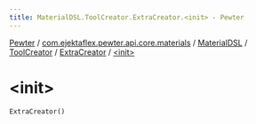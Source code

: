 ```yaml
---
title: MaterialDSL.ToolCreator.ExtraCreator.<init> - Pewter
---
```


[Pewter](../../../../index.html) / [com.ejektaflex.pewter.api.core.materials](../../../index.html) / [MaterialDSL](../../index.html) / [ToolCreator](../index.html) / [ExtraCreator](index.html) / [&lt;init&gt;](./-init-.html)

# &lt;init&gt;

`ExtraCreator()`